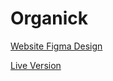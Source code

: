 # Organick

[Website Figma Design](https://www.figma.com/files/recents-and-sharing/recently-viewed?fuid=1266694788165267028)

[Live Version](https://guileless-palmier-9bd44e.netlify.app/)
